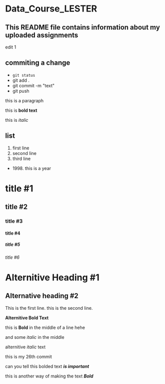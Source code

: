 # Data_Course_LESTER
## This README file contains information about my uploaded assignments

edit 1

## commiting a change
- `git status`
- git add .
- git commit -m "text" 
- git push 

this is a paragraph 

this is **bold text**

this is *italic* 

## list
1. first line
2. second line 
3. third line


- 1998\. this is a year

# title #1
## title #2
### title #3
#### title #4
##### title #5
###### title #6

Alternitive Heading #1
=======================

Alternative heading #2
-----------------------

This is the first line.
this is the second line. 


 __Alternitive Bold Text__

 this is **Bold** in the middle of a line hehe

 and some *italic* in the middle

 alternitive _italic_ text

 this is my 26th commit 

 can you tell this bolded text ***is important*** 

 this is another way of making the text __*Bold*__
 